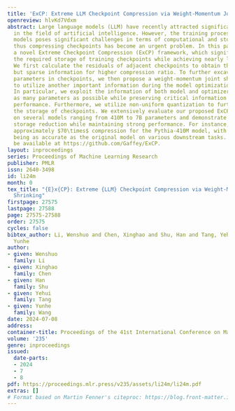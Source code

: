 ```yaml
---
title: 'ExCP: Extreme LLM Checkpoint Compression via Weight-Momentum Joint Shrinking'
openreview: hlvKd7Vdxm
abstract: Large language models (LLM) have recently attracted significant attention
  in the field of artificial intelligence. However, the training process of these
  models poses significant challenges in terms of computational and storage capacities,
  thus compressing checkpoints has become an urgent problem. In this paper, we propose
  a novel Extreme Checkpoint Compression (ExCP) framework, which significantly reduces
  the required storage of training checkpoints while achieving nearly lossless performance.
  We first calculate the residuals of adjacent checkpoints to obtain the essential
  but sparse information for higher compression ratio. To further excavate the redundancy
  parameters in checkpoints, we then propose a weight-momentum joint shrinking method
  to utilize another important information during the model optimization, i.e., momentum.
  In particular, we exploit the information of both model and optimizer to discard
  as many parameters as possible while preserving critical information to ensure optimal
  performance. Furthermore, we utilize non-uniform quantization to further compress
  the storage of checkpoints. We extensively evaluate our proposed ExCP framework
  on several models ranging from 410M to 7B parameters and demonstrate significant
  storage reduction while maintaining strong performance. For instance, we achieve
  approximately $70\times$ compression for the Pythia-410M model, with the final performance
  being as accurate as the original model on various downstream tasks. Codes will
  be available at https://github.com/Gaffey/ExCP.
layout: inproceedings
series: Proceedings of Machine Learning Research
publisher: PMLR
issn: 2640-3498
id: li24m
month: 0
tex_title: "{E}x{CP}: Extreme {LLM} Checkpoint Compression via Weight-Momentum Joint
  Shrinking"
firstpage: 27575
lastpage: 27588
page: 27575-27588
order: 27575
cycles: false
bibtex_author: Li, Wenshuo and Chen, Xinghao and Shu, Han and Tang, Yehui and Wang,
  Yunhe
author:
- given: Wenshuo
  family: Li
- given: Xinghao
  family: Chen
- given: Han
  family: Shu
- given: Yehui
  family: Tang
- given: Yunhe
  family: Wang
date: 2024-07-08
address:
container-title: Proceedings of the 41st International Conference on Machine Learning
volume: '235'
genre: inproceedings
issued:
  date-parts:
  - 2024
  - 7
  - 8
pdf: https://proceedings.mlr.press/v235/assets/li24m/li24m.pdf
extras: []
# Format based on Martin Fenner's citeproc: https://blog.front-matter.io/posts/citeproc-yaml-for-bibliographies/
---
```

